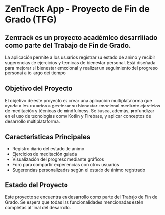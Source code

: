 # ZenTrack App - Proyecto de Fin de Grado (TFG)

## Zentrack es un proyecto académico desarrillado como parte del Trabajo de Fin de Grado. 
La aplicación permite a los usuarios registrar su estado de animo y recibir sugerencias de ejercicios y tecnicas de bienestar personal.
Está diseñada para mejorar el bienestar emocional y realizar un seguimiento del progreso personal a lo largo del tiempo.

## Objetivo del Proyecto
El objetivo de este proyecto es crear una aplicación multiplataforma que ayude a los usuarios a gestionar su bienestar emocional mediante ejercicios de meditación y técnicas de mindfulness. 
Se busca, además, profundizar en el uso de tecnologías como Kotlin y Firebase, y aplicar conceptos de desarrollo multiplataforma.

## Características Principales
- Registro diario del estado de ánimo
- Ejercicios de meditación guiada
- Visualización del progreso mediante gráficos
- Foro para compartir experiencias con otros usuarios
- Sugerencias personalizadas según el estado de ánimo registrado

## Estado del Proyecto
Este proyecto se encuentra en desarrollo como parte del Trabajo de Fin de Grado. Se espera que todas las funcionalidades mencionadas estén completas al final del desarrollo.